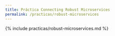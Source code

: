 ```yaml
---
title: Práctica Connecting Robust Microservices
permalink: /practicas/robust-microservices
---
```


{% include practicas/robust-microservices.md %}